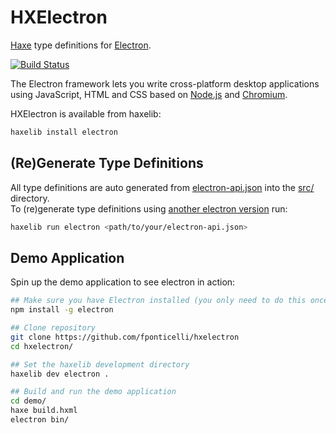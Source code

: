 
# HXElectron

[Haxe](https://haxe.org/) type definitions for [Electron](http://electron.atom.io/).

[![Build Status](https://travis-ci.org/fponticelli/hxelectron.svg?branch=master)](https://travis-ci.org/fponticelli/hxelectron)

The Electron framework lets you write cross-platform desktop applications
using JavaScript, HTML and CSS based on [Node.js](https://nodejs.org/) and
[Chromium](http://www.chromium.org).

HXElectron is available from haxelib:
```sh
haxelib install electron
```

## (Re)Generate Type Definitions

All type definitions are auto generated from [electron-api.json](electron-api.json) into the [src/](src/) directory.  
To (re)generate type definitions using [another electron version](https://github.com/electron/electron/releases) run:
```sh
haxelib run electron <path/to/your/electron-api.json>
```


## Demo Application

Spin up the demo application to see electron in action:

```sh
## Make sure you have Electron installed (you only need to do this once)
npm install -g electron

## Clone repository
git clone https://github.com/fponticelli/hxelectron
cd hxelectron/

## Set the haxelib development directory
haxelib dev electron .

## Build and run the demo application
cd demo/
haxe build.hxml
electron bin/
```
